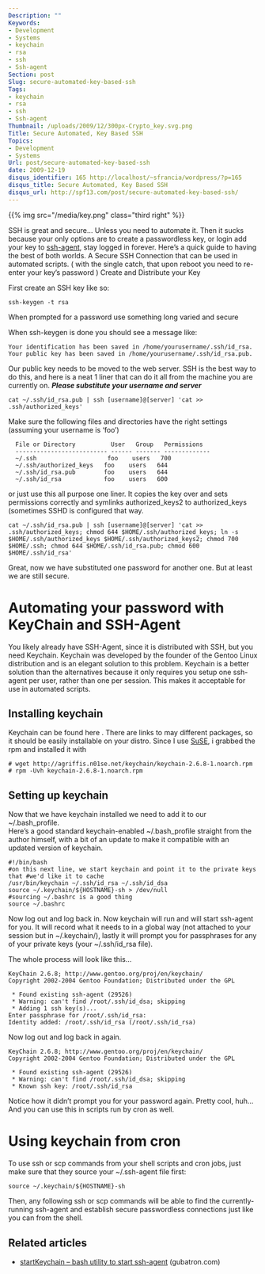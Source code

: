 ```yaml
---
Description: ""
Keywords:
- Development
- Systems
- keychain
- rsa
- ssh
- Ssh-agent
Section: post
Slug: secure-automated-key-based-ssh
Tags:
- keychain
- rsa
- ssh
- Ssh-agent
Thumbnail: /uploads/2009/12/300px-Crypto_key.svg.png
Title: Secure Automated, Key Based SSH
Topics:
- Development
- Systems
Url: post/secure-automated-key-based-ssh
date: 2009-12-19
disqus_identifier: 165 http://localhost/~sfrancia/wordpress/?p=165
disqus_title: Secure Automated, Key Based SSH
disqus_url: http://spf13.com/post/secure-automated-key-based-ssh/
---
```


{{% img src="/media/key.png" class="third right" %}}

SSH is great and secure… Unless you need to automate it. Then it sucks
because your only options are to create a passwordless key, or login add
your key
to [ssh-agent](http://en.wikipedia.org/wiki/Ssh-agent "Ssh-agent"), stay
logged in forever. Here’s a quick guide to having the best of both
worlds. A Secure SSH Connection that can be used in automated scripts. (
with the single catch, that upon reboot you need to re-enter your key’s
password ) Create and Distribute your Key

First create an SSH key like so:

    ssh-keygen -t rsa

When prompted for a password use something long varied and secure

When ssh-keygen is done you should see a message like:

    Your identification has been saved in /home/yourusername/.ssh/id_rsa.
    Your public key has been saved in /home/yourusername/.ssh/id_rsa.pub.

Our public key needs to be moved to the web server. SSH is the best way
to do this, and here is a neat 1 liner that can do it all from the
machine you are currently on. ***Please substitute your username and
server***

    cat ~/.ssh/id_rsa.pub | ssh [username]@[server] 'cat >> .ssh/authorized_keys'

Make sure the following files and directories have the right settings
(assuming your username is ‘foo’)

      File or Directory          User   Group   Permissions
      -------------------------- ------ ------- -------------
      ~/.ssh                    foo    users   700
      ~/.ssh/authorized_keys   foo    users   644
      ~/.ssh/id_rsa.pub        foo    users   644
      ~/.ssh/id_rsa            foo    users   600

or just use this all purpose one liner.
It copies the key over and sets permissions correctly and symlinks
authorized\_keys2 to authorized\_keys (sometimes SSHD is configured that
way.

    cat ~/.ssh/id_rsa.pub | ssh [username]@[server] 'cat >> .ssh/authorized_keys; chmod 644 $HOME/.ssh/authorized_keys; ln -s $HOME/.ssh/authorized_keys $HOME/.ssh/authorized_keys2; chmod 700 $HOME/.ssh; chmod 644 $HOME/.ssh/id_rsa.pub; chmod 600 $HOME/.ssh/id_rsa'

Great, now we have substituted one password for another one. But at
least we are still secure.

Automating your password with KeyChain and SSH-Agent
====================================================

You likely already have SSH-Agent, since it is distributed with SSH, but
you need Keychain. Keychain was developed by the founder of the Gentoo
Linux distribution and is an elegant solution to this problem. Keychain
is a better solution than the alternatives because it only requires you
setup one ssh-agent per user, rather than one per session. This makes it
acceptable for use in automated scripts.

Installing keychain
-------------------

Keychain can be found here . There are links to may different packages,
so it should be easily installable on your distro. Since
I use [SuSE](http://www.opensuse.org/ "SUSE Linux distributions"), i
grabbed the rpm and installed it with

    # wget http://agriffis.n01se.net/keychain/keychain-2.6.8-1.noarch.rpm
    # rpm -Uvh keychain-2.6.8-1.noarch.rpm

Setting up keychain
-------------------

Now that we have keychain installed we need to add it to our
\~/.bash\_profile.<br>
 Here’s a good standard keychain-enabled \~/.bash\_profile straight from
the author himself, with a bit of an update to make it compatible with
an updated version of keychain.

    #!/bin/bash
    #on this next line, we start keychain and point it to the private keys that #we'd like it to cache
    /usr/bin/keychain ~/.ssh/id_rsa ~/.ssh/id_dsa
    source ~/.keychain/${HOSTNAME}-sh > /dev/null
    #sourcing ~/.bashrc is a good thing
    source ~/.bashrc

Now log out and log back in. Now keychain will run and will start
ssh-agent for you. It will record what it needs to in a global way (not
attached to your session but in \~/.keychain/), lastly it will prompt
you for passphrases for any of your private keys (your \~/.ssh/id\_rsa
file).

The whole process will look like this…

    KeyChain 2.6.8; http://www.gentoo.org/proj/en/keychain/
    Copyright 2002-2004 Gentoo Foundation; Distributed under the GPL

     * Found existing ssh-agent (29526)
     * Warning: can't find /root/.ssh/id_dsa; skipping
     * Adding 1 ssh key(s)...
    Enter passphrase for /root/.ssh/id_rsa:
    Identity added: /root/.ssh/id_rsa (/root/.ssh/id_rsa)

Now log out and log back in again.

    KeyChain 2.6.8; http://www.gentoo.org/proj/en/keychain/
    Copyright 2002-2004 Gentoo Foundation; Distributed under the GPL

     * Found existing ssh-agent (29526)
     * Warning: can't find /root/.ssh/id_dsa; skipping
     * Known ssh key: /root/.ssh/id_rsa

Notice how it didn’t prompt you for your password again. Pretty cool,
huh… And you can use this in scripts run by cron as well.

Using keychain from cron
========================

To use ssh or scp commands from your shell scripts and cron jobs, just
make sure that they source your ~/.ssh-agent file first:

    source ~/.keychain/${HOSTNAME}-sh

Then, any following ssh or scp commands will be able to find the
currently-running ssh-agent and establish secure passwordless
connections just like you can from the shell.

## Related articles

-   [startKeychain – bash utility to start
    ssh-agent](http://www.gubatron.com/blog/2010/06/03/startkeychain-bash-utility-to-start-ssh-agent/)
    (gubatron.com)

